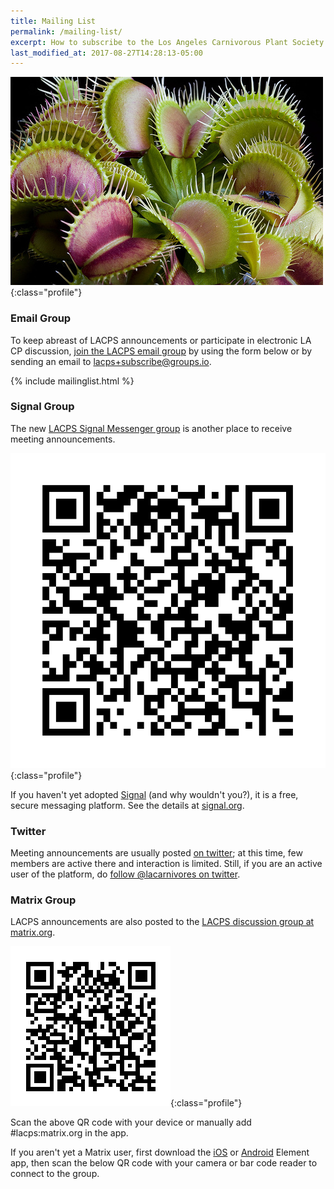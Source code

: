 ```yaml
---
title: Mailing List
permalink: /mailing-list/
excerpt: How to subscribe to the Los Angeles Carnivorous Plant Society mailing list.
last_modified_at: 2017-08-27T14:28:13-05:00
---
```


![Photograph of Ivan Snyder's venus flytrap - a carnivorous plant - an an LACPS meeting in Los Angeles, California](/sites/default/files/photos/5_17364713682c96f32f38.jpg){:class="profile"}

### Email Group

To keep abreast of LACPS announcements or participate in electronic LA CP discussion, [join the LACPS email group](https://groups.io/g/lacps/) by using the form below or by sending an email to [lacps+subscribe@groups.io](mailto:lacps+subscribe@groups.io).

{% include mailinglist.html %}


### Signal Group

The new [LACPS Signal Messenger group](https://signal.group/#CjQKIM7iSG2QLwULsO2hI7EKNUw6p2eYVuahPNrTwFWaB3zHEhAGcBOfY6JeEJu6KalL94Vh) is another place to receive meeting announcements.

![LACPS Signal Messenger group QR code](/assets/images/pages/lacps-signal-group.png){:class="profile"}

If you haven't yet adopted [Signal](https://signal.org/download/) (and why wouldn't you?), it is a free, secure messaging platform. See the details at [signal.org](https://signal.org/download/).

### Twitter

Meeting announcements are usually posted [on twitter](https://twitter.com/lacarnivores); at this time, few members are active there and interaction is limited. Still, if you are an active user of the platform, do [follow @lacarnivores on twitter](https://twitter.com/lacarnivores).

### Matrix Group

LACPS announcements are also posted to the [LACPS discussion group at matrix.org](https://matrix.to/#/!DXmAThJLnBqekJPuum:matrix.org?via=matrix.org).

![LACPS Matrix group QR code](/assets/images/pages/lacps-matrix-group.png){:class="profile"}

Scan the above QR code with your device or manually add #lacps:matrix.org in the app.

If you aren't yet a Matrix user, first download the [iOS](https://apps.apple.com/app/vector/id1083446067) or [Android](https://play.google.com/store/apps/details?id=im.vector.app) Element app, then scan the below QR code with your camera or bar code reader to connect to the group.
